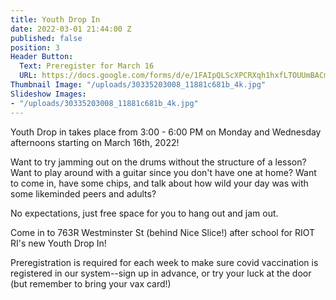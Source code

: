 ```yaml
---
title: Youth Drop In
date: 2022-03-01 21:44:00 Z
published: false
position: 3
Header Button:
  Text: Preregister for March 16
  URL: https://docs.google.com/forms/d/e/1FAIpQLScXPCRXqh1hxfLTOUUmBACm2y6n6RcSq936zKKbSD1EYQUFeA/viewform?usp=sf_link
Thumbnail Image: "/uploads/30335203008_11881c681b_4k.jpg"
Slideshow Images:
- "/uploads/30335203008_11881c681b_4k.jpg"
---
```


Youth Drop in takes place from 3:00 - 6:00 PM on Monday and Wednesday afternoons starting on March 16th, 2022!

Want to try jamming out on the drums without the structure of a lesson? Want to play around with a guitar since you don't have one at home? Want to come in, have some chips, and talk about how wild your day was with some likeminded peers and adults? 

No expectations, just free space for you to hang out and jam out. 

Come in to 763R Westminster St (behind Nice Slice!) after school for RIOT RI's new Youth Drop In! 

Preregistration is required for each week to make sure covid vaccination is registered in our system--sign up in advance, or try your luck at the door (but remember to bring your vax card!)